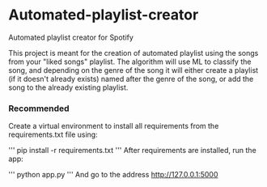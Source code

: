 # Automated-playlist-creator
Automated playlist creator for Spotify


This project is meant for the creation of automated playlist using the songs from your "liked songs" playlist.
The algorithm will use ML to classify the song, and depending on the genre of the song it will either create a playlist (if it doesn't already exists) named after the genre of the song, or add the song to the already existing playlist.

### Recommended
Create a virtual environment to install all requirements from the requirements.txt file using:

'''
pip install -r requirements.txt
'''
After requirements are installed, run the app:

'''
python app.py
'''
And go to the address http://127.0.0.1:5000